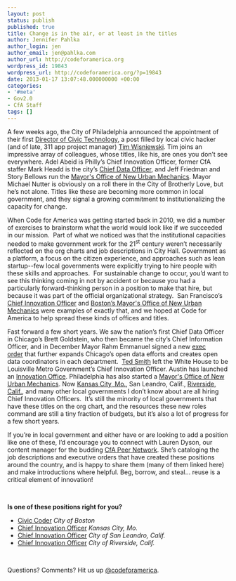 ```yaml
---
layout: post
status: publish
published: true
title: Change is in the air, or at least in the titles
author: Jennifer Pahlka
author_login: jen
author_email: jen@pahlka.com
author_url: http://codeforamerica.org
wordpress_id: 19843
wordpress_url: http://codeforamerica.org/?p=19843
date: 2013-01-17 13:07:48.000000000 +00:00
categories:
- '#meta'
- Gov2.0
- CfA Staff
tags: []
---
```

A few weeks ago, the City of Philadelphia announced the appointment of their first <a href="http://phillymdoblog.wordpress.com/2013/01/08/tech-tuesday-time-wisniewski-is-the-citys-first-director-of-civic-technology/" target="_blank">Director of Civic Technology</a>, a post filled by local civic hacker (and of late, 311 app project manager) <a href="http://timwis.com/" target="_blank">Tim Wisniewski</a>. Tim joins an impressive array of colleagues, whose titles, like his, are ones you don’t see everywhere. Adel Abeid is Philly’s Chief Innovation Officer, former CfA staffer Mark Headd is the city’s <a href="http://cityofphiladelphia.wordpress.com/2012/09/06/mayor-nutter-appoints-first-chief-data-officer/" target="_blank">Chief Data Officer</a>, and Jeff Friedman and Story Bellows run the <a href="http://cityofphiladelphia.wordpress.com/2012/12/11/mayor-nutter-signs-executive-order-creates-mayors-office-of-new-urban-mechanics/" target="_blank">Mayor's Office of New Urban Mechanics</a>. Mayor Michael Nutter is obviously on a roll there in the City of Brotherly Love, but he’s not alone. Titles like these are becoming more common in local government, and they signal a growing commitment to institutionalizing the capacity for change.

When Code for America was getting started back in 2010, we did a number of exercises to brainstorm what the world would look like if we succeeded in our mission.  Part of what we noticed was that the institutional capacities needed to make government work for the 21<sup>st</sup> century weren’t necessarily reflected on the org charts and job descriptions in City Hall. Government as a platform, a focus on the citizen experience, and approaches such as lean startup--few local governments were explicitly trying to hire people with these skills and approaches.  For sustainable change to occur, you’d want to see this thinking coming in not by accident or because you had a particularly forward-thinking person in a position to make that hire, but because it was part of the official organizational strategy.  San Francisco’s <a href="http://www.sfmayor.org/index.aspx?page=643" target="_blank">Chief Innovation Officer</a> and <a href="http://www.newurbanmechanics.org/" target="_blank">Boston’s Mayor's Office of New Urban Mechanics</a> were examples of exactly that, and we hoped at Code for America to help spread these kinds of offices and titles.

Fast forward a few short years. We saw the nation’s first Chief Data Officer in Chicago’s Brett Goldstein, who then became the city’s Chief Information Officer, and in December Mayor Rahm Emmanuel signed a new <a href="http://www.cityofchicago.org/city/en/narr/foia/open_data_executiveorder.html" target="_blank">exec order</a> that further expands Chicago’s open data efforts and creates open data coordinators in each department.  <a href="http://www.govtech.com/e-government/2012-Year-in-Review-Chief-Innovation-Officers.html" target="_blank">Ted Smith</a> left the White House to be Louisville Metro Government’s Chief Innovation Officer. Austin has launched an <a href="http://codeforamerica.org/2012/09/17/austin-launches-innovation-office/" target="_blank">Innovation Office</a>. Philadelphia has also started a <a href="http://www.phila.gov/executive_orders/pdfs/executive%20orders/10.%20Mayor%20Nutter/2012/EO512.pdf" target="_blank">Mayor's Office of New Urban Mechanics</a>. Now <a href="http://www.ralphandersen.com/jobs/detailed_job_pdfs/kansas_city_chief_innovation_officer_brochure.pdf" target="_blank">Kansas City, Mo.</a>, San Leandro, Calif., <a href="http://cityjobs.riversideca.gov/docs/Brochure-Riverside-CIO.pdf" target="_blank">Riverside, Calif.</a>, and many other local governments I don’t know about are all hiring Chief Innovation Officers.  It’s still the minority of local governments that have these titles on the org chart, and the resources these new roles command are still a tiny fraction of budgets, but it’s also a lot of progress for a few short years.

If you’re in local government and either have or are looking to add a position like one of these, I’d encourage you to connect with Lauren Dyson, our content manager for the budding <a href="http://peernetwork.in/" target="_blank">CfA Peer Network</a>. She’s cataloging the job descriptions and executive orders that have created these positions around the country, and is happy to share them (many of them linked here) and make introductions where helpful. Beg, borrow, and steal… reuse is a critical element of innovation!

&nbsp;

<strong>Is one of these positions right for you?</strong>
<ul>
	<li><a href="http://www.newurbanmechanics.org/2012/12/04/were-hiring-a-civic-coder/" target="_blank">Civic Coder</a> <em>City of Boston</em></li>
	<li><a href="http://www.ralphandersen.com/jobs/detailed_job_pdfs/kansas_city_chief_innovation_officer_brochure.pdf" target="_blank">Chief Innovation Officer</a> <em>Kansas City, Mo.</em></li>
	<li><a href="https://www.google.com/url?sa=t&amp;rct=j&amp;q=&amp;esrc=s&amp;source=web&amp;cd=1&amp;ved=0CDcQFjAA&amp;url=http%3A%2F%2Fwww.sanleandro.org%2Fcivica%2Ffilebank%2Fblobdload.asp%3FBlobID%3D12329&amp;ei=pV34UOa9Jc70igKsyICYAQ&amp;usg=AFQjCNFq6NKKDDSpUNiNL5G1hMpV6f3OcQ&amp;bvm=bv.41248874,d.cGE" target="_blank">Chief Innovation Officer</a><em> City of San Leandro, Calif.</em></li>
	<li><a href="http://cityjobs.riversideca.gov/docs/Brochure-Riverside-CIO.pdf" target="_blank">Chief Innovation Officer</a><em> City of Riverside, Calif.</em></li>
</ul>
&nbsp;

Questions? Comments? Hit us up <a href="http://twitter.com/codeforamerica" target="_blank">@codeforamerica</a>.

&nbsp;
